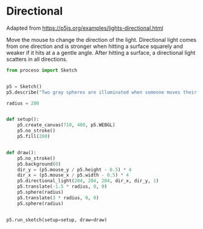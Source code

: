 # Directional

Adapted from https://p5js.org/examples/lights-directional.html

Move the mouse to change the direction of the light. Directional light comes
from one direction and is stronger when hitting a surface squarely and weaker
if it hits at a a gentle angle. After hitting a surface, a directional light
scatters in all directions. 

```python
from proceso import Sketch


p5 = Sketch()
p5.describe("Two gray spheres are illuminated when someone moves their mouse over them.")

radius = 200


def setup():
    p5.create_canvas(710, 400, p5.WEBGL)
    p5.no_stroke()
    p5.fill(200)


def draw():
    p5.no_stroke()
    p5.background(0)
    dir_y = (p5.mouse_y / p5.height - 0.5) * 4
    dir_x = (p5.mouse_x / p5.width - 0.5) * 4
    p5.directional_light(204, 204, 204, dir_x, dir_y, 1)
    p5.translate(-1.5 * radius, 0, 0)
    p5.sphere(radius)
    p5.translate(3 * radius, 0, 0)
    p5.sphere(radius)


p5.run_sketch(setup=setup, draw=draw)
```
